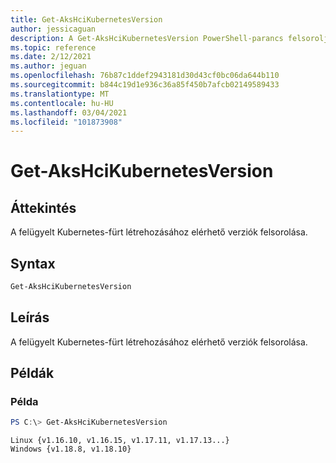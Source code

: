 ```yaml
---
title: Get-AksHciKubernetesVersion
author: jessicaguan
description: A Get-AksHciKubernetesVersion PowerShell-parancs felsorolja a felügyelt Kubernetes-fürtök létrehozásához rendelkezésre álló verziókat.
ms.topic: reference
ms.date: 2/12/2021
ms.author: jeguan
ms.openlocfilehash: 76b87c1ddef2943181d30d43cf0bc06da644b110
ms.sourcegitcommit: b844c19d1e936c36a85f450b7afcb02149589433
ms.translationtype: MT
ms.contentlocale: hu-HU
ms.lasthandoff: 03/04/2021
ms.locfileid: "101873908"
---
```

# <a name="get-akshcikubernetesversion"></a>Get-AksHciKubernetesVersion

## <a name="synopsis"></a>Áttekintés
A felügyelt Kubernetes-fürt létrehozásához elérhető verziók felsorolása.

## <a name="syntax"></a>Syntax

```powershell
Get-AksHciKubernetesVersion
```

## <a name="description"></a>Leírás
A felügyelt Kubernetes-fürt létrehozásához elérhető verziók felsorolása.

## <a name="examples"></a>Példák

### <a name="example"></a>Példa 
```powershell
PS C:\> Get-AksHciKubernetesVersion
```

```Output
Linux {v1.16.10, v1.16.15, v1.17.11, v1.17.13...}
Windows {v1.18.8, v1.18.10}
```
